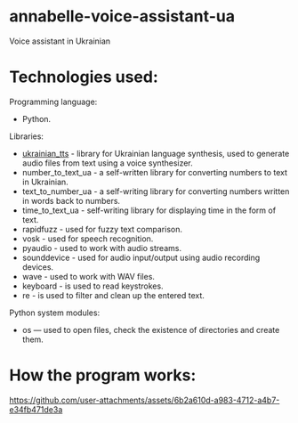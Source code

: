# annabelle-voice-assistant-ua
Voice assistant in Ukrainian

# Technologies used:
Programming language:
* Python.
  
Libraries:
* <a href = "https://github.com/robinhad/ukrainian-tts">ukrainian_tts</a> - library for Ukrainian language synthesis, used to generate audio files from text using a voice synthesizer.
* number_to_text_ua - a self-written library for converting numbers to text in Ukrainian.
* text_to_number_ua - a self-writing library for converting numbers written in words back to numbers.
* time_to_text_ua - self-writing library for displaying time in the form of text.
* rapidfuzz - used for fuzzy text comparison.
* vosk - used for speech recognition.
* pyaudio - used to work with audio streams.
* sounddevice - used for audio input/output using audio recording devices.
* wave - used to work with WAV files.
* keyboard - is used to read keystrokes.
* re - is used to filter and clean up the entered text.

Python system modules:
* os — used to open files, check the existence of directories and create them.

# How the program works:
https://github.com/user-attachments/assets/6b2a610d-a983-4712-a4b7-e34fb471de3a
